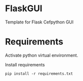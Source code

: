 # FlaskGUI

Template for Flask Cefpython GUI

# Requirements

Activate python virtual environment.


Install requirements

`pip install -r requirements.txt`
